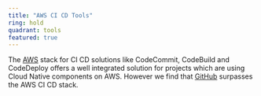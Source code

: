 ```yaml
---
title: "AWS CI CD Tools"
ring: hold
quadrant: tools
featured: true
---
```


The [AWS](/platforms-and-operations/aws) stack for CI CD solutions like CodeCommit, CodeBuild and CodeDeploy offers a well integrated
solution for projects which are using Cloud Native components on AWS. However we find that <a href="github.html">GitHub</a>
surpasses the AWS CI CD stack.
